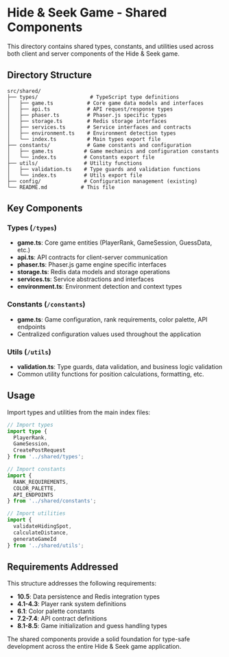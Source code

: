 # Hide & Seek Game - Shared Components

This directory contains shared types, constants, and utilities used across both client and server components of the Hide & Seek game.

## Directory Structure

```
src/shared/
├── types/                 # TypeScript type definitions
│   ├── game.ts           # Core game data models and interfaces
│   ├── api.ts            # API request/response types
│   ├── phaser.ts         # Phaser.js specific types
│   ├── storage.ts        # Redis storage interfaces
│   ├── services.ts       # Service interfaces and contracts
│   ├── environment.ts    # Environment detection types
│   └── index.ts          # Main types export file
├── constants/            # Game constants and configuration
│   ├── game.ts          # Game mechanics and configuration constants
│   └── index.ts         # Constants export file
├── utils/               # Utility functions
│   ├── validation.ts    # Type guards and validation functions
│   └── index.ts         # Utils export file
├── config/              # Configuration management (existing)
└── README.md           # This file
```

## Key Components

### Types (`/types`)

- **game.ts**: Core game entities (PlayerRank, GameSession, GuessData, etc.)
- **api.ts**: API contracts for client-server communication
- **phaser.ts**: Phaser.js game engine specific interfaces
- **storage.ts**: Redis data models and storage operations
- **services.ts**: Service abstractions and interfaces
- **environment.ts**: Environment detection and context types

### Constants (`/constants`)

- **game.ts**: Game configuration, rank requirements, color palette, API endpoints
- Centralized configuration values used throughout the application

### Utils (`/utils`)

- **validation.ts**: Type guards, data validation, and business logic validation
- Common utility functions for position calculations, formatting, etc.

## Usage

Import types and utilities from the main index files:

```typescript
// Import types
import type { 
  PlayerRank, 
  GameSession, 
  CreatePostRequest 
} from '../shared/types';

// Import constants
import { 
  RANK_REQUIREMENTS, 
  COLOR_PALETTE, 
  API_ENDPOINTS 
} from '../shared/constants';

// Import utilities
import { 
  validateHidingSpot, 
  calculateDistance, 
  generateGameId 
} from '../shared/utils';
```

## Requirements Addressed

This structure addresses the following requirements:

- **10.5**: Data persistence and Redis integration types
- **4.1-4.3**: Player rank system definitions
- **6.1**: Color palette constants
- **7.2-7.4**: API contract definitions
- **8.1-8.5**: Game initialization and guess handling types

The shared components provide a solid foundation for type-safe development across the entire Hide & Seek game application.